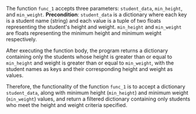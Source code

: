 The function `func_1` accepts three parameters: `student_data`, `min_height`, and `min_weight`. **Precondition**: `student_data` is a dictionary where each key is a student name (string) and each value is a tuple of two floats representing the student's height and weight. `min_height` and `min_weight` are floats representing the minimum height and minimum weight respectively. 

After executing the function body, the program returns a dictionary containing only the students whose height is greater than or equal to `min_height` and weight is greater than or equal to `min_weight`, with the student names as keys and their corresponding height and weight as values. 

Therefore, the functionality of the function `func_1` is to accept a dictionary `student_data`, along with minimum height (`min_height`) and minimum weight (`min_weight`) values, and return a filtered dictionary containing only students who meet the height and weight criteria specified.